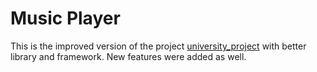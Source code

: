 # Music Player

This is the improved version of the project [university_project](https://github.com/sachin-acharya-projects/university_project) with better library and framework. New features were added as well.